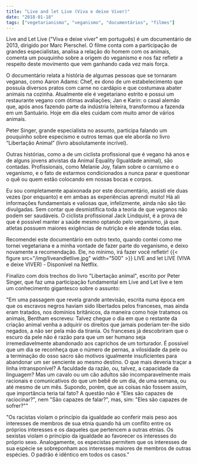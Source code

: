 ```yaml
---
title: "Live and let Live (Viva e deixe Viver)"
date: "2018-01-18"
tags: ["vegetarianismo", "veganismo", "documentários", "filmes"]
---
```


Live and Let Live ("Viva e deixe viver" em português) é um documentário de 2013, dirigido por Marc Pierschel.
O filme conta com a participação de grandes especialistas, analisa a relação do homem com os animais, comenta um pouquinho sobre a origem do veganismo e nos faz refletir a respeito deste movimento que vem ganhando cada vez mais força.

O documentário relata a história de algumas pessoas que se tornaram veganas, como Aaron Adams: Chef, ex dono de um estabelecimento que possuía diversos pratos com carne no cardápio e que costumava abater animais na cozinha. Atualmente ele é vegetariano estrito e possui um restaurante vegano com ótimas avaliações; Jan e Karin: o casal alemão que, após anos fazendo parte da indústria leiteira, transformou a fazenda em um Santuário. Hoje em dia eles cuidam com muito amor de vários animais.

 Peter Singer, grande especialista no assunto, participa falando um pouquinho sobre especismo e outros temas que ele aborda no livro “Libertação Animal” (livro absolutamente incrível).

Outras histórias, como a de um ciclista profissional que é vegano há anos e de alguns jovens ativistas da Animal Equality (Igualdade animal), são contadas. Profissionais, como Melanie Joy, falam sobre o carnismo e o veganismo, e o fato de estarmos condicionados a nunca parar e questionar o quê ou quem estão colocando em nossas bocas e corpos.

Eu sou completamente apaixonada por este documentário, assisti ele duas vezes (por enquanto) e em ambas as experiências aprendi muito! Há ali informações fundamentais e valiosas que, infelizmente, ainda não são tão divulgadas. Sem contar que desmistifica toda a teoria de que veganos não podem ser saudáveis. O ciclista profissional Jack Lindquist, é a prova de que é possível manter a saúde mesmo optando pelo veganismo, já que atletas possuem maiores exigências de nutrição e ele atende todas elas.  

Recomendei este documentário em outro texto, quando contei como me tornei vegetariana e a minha vontade de fazer parte do veganismo, e deixo novamente a recomendação. Ele, no mínimo, irá fazer você refletir!
{{< figure src="/img/liveandletlive.jpg" width="500" >}}
LIVE and let LIVE (VIVA e deixe VIVER) - Disponível na Netflix.

Finalizo com dois trechos do livro "Libertação animal", escrito por Peter Singer, que faz uma participação fundamental em Live and Let live e tem um conhecimento gigantesco sobre o assunto:

"Em uma passagem que revela grande antevisão, escrita numa época em que os escravos negros haviam sido libertados pelos franceses, mas ainda eram tratados, nos domínios britânicos, da maneira como hoje tratamos os animais, Bentham escreveu: Talvez chegue o dia em que o restante da criação animal venha a adquirir os direitos que jamais poderiam ter-lhe sido negados, a não ser pela mão da tirania. Os franceses já descobriram que o escuro da pele não é razão para que um ser humano seja irremediavelmente abandonado aos caprichos de um torturador. É possível que um dia se reconheça que o número de pernas, a vilosidade da pele ou a terminação do osso sacro são motivos igualmente insuficientes para abandonar um ser senciente ao mesmo destino. O que mais deveria traçar a linha intransponível? A faculdade da razão, ou, talvez, a capacidade da linguagem? Mas um cavalo ou um cão adultos são incomparavelmente mais racionais e comunicativos do que um bebê de um dia, de uma semana, ou até mesmo de um mês. Supondo, porém, que as coisas não fossem assim, que importância teria tal fato? A questão não é "Eles são capazes de raciocinar?", nem "São capazes de falar?", mas, sim: "Eles são capazes de sofrer?""

"Os racistas violam o princípio da igualdade ao conferir mais peso aos interesses de membros de sua etnia quando há um conflito entre os próprios interesses e os daqueles que pertencem a outras etnias. Os sexistas violam o princípio da igualdade ao favorecer os interesses do próprio sexo. Analogamente, os especistas permitem que os interesses de sua espécie se sobreponham aos interesses maiores de membros de outras espécies. O padrão é idêntico em todos os casos."
